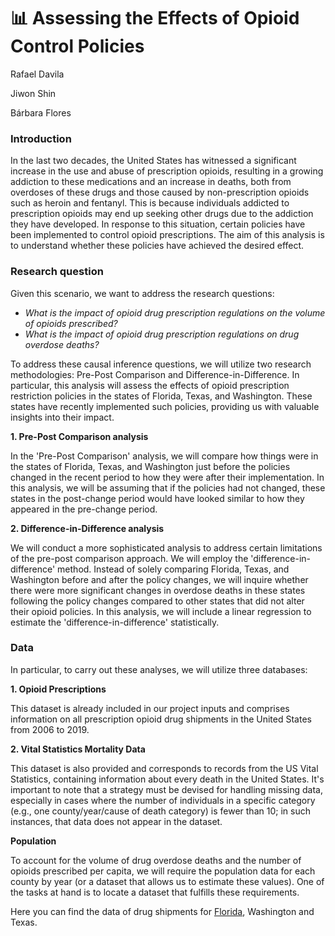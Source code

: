# 📊 Assessing the Effects of Opioid Control Policies

Rafael Davila 

Jiwon Shin 

Bárbara Flores

### Introduction

In the last two decades, the United States has witnessed a significant increase in the use and abuse of prescription opioids, resulting in a growing addiction to these medications and an increase in deaths, both from overdoses of these drugs and those caused by non-prescription opioids such as heroin and fentanyl. This is because individuals addicted to prescription opioids may end up seeking other drugs due to the addiction they have developed. In response to this situation, certain policies have been implemented to control opioid prescriptions. The aim of this analysis is to understand whether these policies have achieved the desired effect.


### Research question
Given this scenario, we want to address the research questions:

- *What is the impact of opioid drug prescription regulations on the volume of opioids prescribed?*
- *What is the impact of opioid drug prescription regulations on drug overdose deaths?*


To address these causal inference questions, we will utilize two research methodologies: Pre-Post Comparison and Difference-in-Difference. In particular, this analysis will assess the effects of opioid prescription restriction policies in the states of Florida, Texas, and Washington. These states have recently implemented such policies, providing us with valuable insights into their impact.


**1. Pre-Post Comparison analysis**

In the 'Pre-Post Comparison' analysis, we will compare how things were in the states of Florida, Texas, and Washington just before the policies changed in the recent period to how they were after their implementation. In this analysis, we will be assuming that if the policies had not changed, these states in the post-change period would have looked similar to how they appeared in the pre-change period.


**2. Difference-in-Difference analysis**

We will conduct a more sophisticated analysis to address certain limitations of the pre-post comparison approach. We will employ the 'difference-in-difference' method. Instead of solely comparing Florida, Texas, and Washington before and after the policy changes, we will inquire whether there were more significant changes in overdose deaths in these states following the policy changes compared to other states that did not alter their opioid policies. In this analysis, we will include a linear regression to estimate the 'difference-in-difference' statistically. 


### Data

In particular, to carry out these analyses, we will utilize three databases:

**1. Opioid Prescriptions** 

This dataset is already included in our project inputs and comprises information on all prescription opioid drug shipments in the United States from 2006 to 2019.

**2. Vital Statistics Mortality Data**

This dataset is also provided and corresponds to records from the US Vital Statistics, containing information about every death in the United States. It's important to note that a strategy must be devised for handling missing data, especially in cases where the number of individuals in a specific category (e.g., one county/year/cause of death category) is fewer than 10; in such instances, that data does not appear in the dataset.

**Population** 

To account for the volume of drug overdose deaths and the number of opioids prescribed per capita, we will require the population data for each county by year (or a dataset that allows us to estimate these values). One of the tasks at hand is to locate a dataset that fulfills these requirements.


Here you can find the data of drug shipments for [Florida](https://dl.dropboxusercontent.com/scl/fi/dzsz8qffzwyz9l3tftvgr/arcos_all_washpost_FL.parquet?rlkey=es6vf6um49wdedjf5ggohuv5d&dl=0), Washington and Texas.
